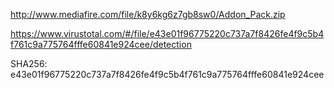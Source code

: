 http://www.mediafire.com/file/k8y6kg6z7gb8sw0/Addon_Pack.zip

https://www.virustotal.com/#/file/e43e01f96775220c737a7f8426fe4f9c5b4f761c9a775764fffe60841e924cee/detection

SHA256: e43e01f96775220c737a7f8426fe4f9c5b4f761c9a775764fffe60841e924cee

